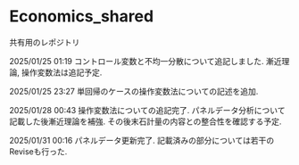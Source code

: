 # Economics_shared
共有用のレポジトリ

2025/01/25 01:19 コントロール変数と不均一分散について追記しました. 漸近理論, 操作変数法は追記予定.

2025/01/25 23:27 単回帰のケースの操作変数法についての記述を追加.

2025/01/28 00:43 操作変数法についての追記完了. パネルデータ分析について記載した後漸近理論を補強. その後末石計量の内容との整合性を確認する予定.

2025/01/31 00:16 パネルデータ更新完了. 記載済みの部分については若干のReviseも行った.

